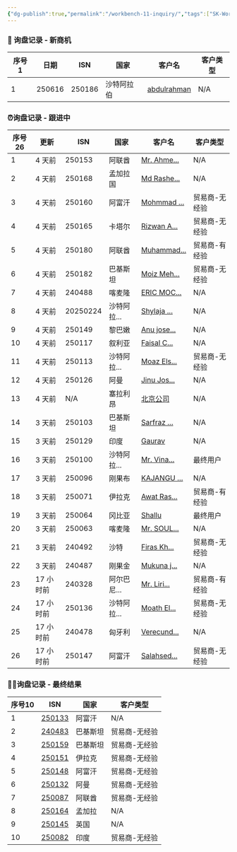 ```yaml
---
{"dg-publish":true,"permalink":"/workbench-11-inquiry/","tags":["SK-Workbench"]}
---
```


### 🎈 询盘记录 - 新商机
 <div><table class="dataview table-view-table"><thead class="table-view-thead"><tr class="table-view-tr-header"><th class="table-view-th"><span>序号</span><span class="dataview small-text">1</span></th><th class="table-view-th"><span>日期</span></th><th class="table-view-th"><span>ISN</span></th><th class="table-view-th"><span>国家</span></th><th class="table-view-th"><span>客户名</span></th><th class="table-view-th"><span>客户类型</span></th></tr></thead><tbody class="table-view-tbody"><tr><td>1</td><td><span>250616</span></td><td>250186</td><td><span>沙特阿拉伯</span></td><td><span><a data-tooltip-position="top" aria-label="Emails_from_Python/Quota-20250616-250186-沙特阿拉伯-abdulrahman.md" data-href="Emails_from_Python/Quota-20250616-250186-沙特阿拉伯-abdulrahman.md" href="Emails_from_Python/Quota-20250616-250186-沙特阿拉伯-abdulrahman.md" class="internal-link" target="_blank" rel="noopener nofollow">abdulrahman</a></span></td><td><span>N/A</span></td></tr></tbody></table></div>

### ⏰询盘记录 - 跟进中
<div><table class="dataview table-view-table"><thead class="table-view-thead"><tr class="table-view-tr-header"><th class="table-view-th"><span>序号</span><span class="dataview small-text">26</span></th><th class="table-view-th"><span>更新</span></th><th class="table-view-th"><span>ISN</span></th><th class="table-view-th"><span>国家</span></th><th class="table-view-th"><span>客户名</span></th><th class="table-view-th"><span>客户类型</span></th></tr></thead><tbody class="table-view-tbody"><tr><td>1</td><td><span>4 天前</span></td><td>250153</td><td><span>阿联酋</span></td><td><span><a data-tooltip-position="top" aria-label="Emails_from_Python/Quota-20250519-250153-阿联酋-Mr. Ahmed Tawfik.md" data-href="Emails_from_Python/Quota-20250519-250153-阿联酋-Mr. Ahmed Tawfik.md" href="Emails_from_Python/Quota-20250519-250153-阿联酋-Mr. Ahmed Tawfik.md" class="internal-link" target="_blank" rel="noopener nofollow">Mr. Ahme...</a></span></td><td><span>N/A</span></td></tr><tr><td>2</td><td><span>4 天前</span></td><td>250168</td><td><span>孟加拉国</span></td><td><span><a data-tooltip-position="top" aria-label="Emails_from_Python/Quota-20250529-250168-孟加拉国-Md Rashed BWT.md" data-href="Emails_from_Python/Quota-20250529-250168-孟加拉国-Md Rashed BWT.md" href="Emails_from_Python/Quota-20250529-250168-孟加拉国-Md Rashed BWT.md" class="internal-link" target="_blank" rel="noopener nofollow">Md Rashe...</a></span></td><td><span>N/A</span></td></tr><tr><td>3</td><td><span>4 天前</span></td><td>250160</td><td><span>阿富汗</span></td><td><span><a data-tooltip-position="top" aria-label="Emails_from_Python/Quota-20250521-250160-阿富汗-Mohmmad Seddiq.md" data-href="Emails_from_Python/Quota-20250521-250160-阿富汗-Mohmmad Seddiq.md" href="Emails_from_Python/Quota-20250521-250160-阿富汗-Mohmmad Seddiq.md" class="internal-link" target="_blank" rel="noopener nofollow">Mohmmad ...</a></span></td><td><span>贸易商-无经验</span></td></tr><tr><td>4</td><td><span>4 天前</span></td><td>250165</td><td><span>卡塔尔</span></td><td><span><a data-tooltip-position="top" aria-label="Emails_from_Python/Quota-20250527-250165-卡塔尔-Rizwan Ahmed Al Hamad.md" data-href="Emails_from_Python/Quota-20250527-250165-卡塔尔-Rizwan Ahmed Al Hamad.md" href="Emails_from_Python/Quota-20250527-250165-卡塔尔-Rizwan Ahmed Al Hamad.md" class="internal-link" target="_blank" rel="noopener nofollow">Rizwan A...</a></span></td><td><span>贸易商-无经验</span></td></tr><tr><td>5</td><td><span>4 天前</span></td><td>250180</td><td><span>阿联酋</span></td><td><span><a data-tooltip-position="top" aria-label="Emails_from_Python/Quota-20250605-250180-阿联酋-Muhammad Usman Ghani.md" data-href="Emails_from_Python/Quota-20250605-250180-阿联酋-Muhammad Usman Ghani.md" href="Emails_from_Python/Quota-20250605-250180-阿联酋-Muhammad Usman Ghani.md" class="internal-link" target="_blank" rel="noopener nofollow">Muhammad...</a></span></td><td><span>贸易商-有经验</span></td></tr><tr><td>6</td><td><span>4 天前</span></td><td>250182</td><td><span>巴基斯坦</span></td><td><span><a data-tooltip-position="top" aria-label="Emails_from_Python/Quota-20250606-250182-巴基斯坦-Moiz Mehtab.md" data-href="Emails_from_Python/Quota-20250606-250182-巴基斯坦-Moiz Mehtab.md" href="Emails_from_Python/Quota-20250606-250182-巴基斯坦-Moiz Mehtab.md" class="internal-link" target="_blank" rel="noopener nofollow">Moiz Meh...</a></span></td><td><span>贸易商-无经验</span></td></tr><tr><td>7</td><td><span>4 天前</span></td><td>240488</td><td><span>喀麦隆</span></td><td><span><a data-tooltip-position="top" aria-label="Emails_from_Python/Quota-20250123-240488-喀麦隆-ERIC MOCTO.md" data-href="Emails_from_Python/Quota-20250123-240488-喀麦隆-ERIC MOCTO.md" href="Emails_from_Python/Quota-20250123-240488-喀麦隆-ERIC MOCTO.md" class="internal-link" target="_blank" rel="noopener nofollow">ERIC MOC...</a></span></td><td><span>N/A</span></td></tr><tr><td>8</td><td><span>4 天前</span></td><td><span>20250224</span></td><td><span>沙特阿拉...</span></td><td><span><a data-tooltip-position="top" aria-label="Emails_from_Python/Quota-20250224-250038询盘 Inquiry for ATG Probes SK-SP300 with Customized Lengths.md" data-href="Emails_from_Python/Quota-20250224-250038询盘 Inquiry for ATG Probes SK-SP300 with Customized Lengths.md" href="Emails_from_Python/Quota-20250224-250038询盘 Inquiry for ATG Probes SK-SP300 with Customized Lengths.md" class="internal-link" target="_blank" rel="noopener nofollow">Shylaja ...</a></span></td><td><span>N/A</span></td></tr><tr><td>9</td><td><span>4 天前</span></td><td>250149</td><td><span>黎巴嫩</span></td><td><span><a data-tooltip-position="top" aria-label="Emails_from_Python/Quota-20250516-250149-黎巴嫩-Anu joseph.md" data-href="Emails_from_Python/Quota-20250516-250149-黎巴嫩-Anu joseph.md" href="Emails_from_Python/Quota-20250516-250149-黎巴嫩-Anu joseph.md" class="internal-link" target="_blank" rel="noopener nofollow">Anu jose...</a></span></td><td><span>N/A</span></td></tr><tr><td>10</td><td><span>4 天前</span></td><td>250117</td><td><span>叙利亚</span></td><td><span><a data-tooltip-position="top" aria-label="Emails_from_Python/Quota-20250414-250117-叙利亚-Faisal Chikh.md" data-href="Emails_from_Python/Quota-20250414-250117-叙利亚-Faisal Chikh.md" href="Emails_from_Python/Quota-20250414-250117-叙利亚-Faisal Chikh.md" class="internal-link" target="_blank" rel="noopener nofollow">Faisal C...</a></span></td><td><span>N/A</span></td></tr><tr><td>11</td><td><span>4 天前</span></td><td>250113</td><td><span>沙特阿拉...</span></td><td><span><a data-tooltip-position="top" aria-label="Emails_from_Python/Quota-20250408-250113-沙特阿拉伯-Moaz Elshazly.md" data-href="Emails_from_Python/Quota-20250408-250113-沙特阿拉伯-Moaz Elshazly.md" href="Emails_from_Python/Quota-20250408-250113-沙特阿拉伯-Moaz Elshazly.md" class="internal-link" target="_blank" rel="noopener nofollow">Moaz Els...</a></span></td><td><span>贸易商-无经验</span></td></tr><tr><td>12</td><td><span>4 天前</span></td><td>250126</td><td><span>阿曼</span></td><td><span><a data-tooltip-position="top" aria-label="Emails_from_Python/Quota-20250424-250126-阿曼-Jinu Joseph.md" data-href="Emails_from_Python/Quota-20250424-250126-阿曼-Jinu Joseph.md" href="Emails_from_Python/Quota-20250424-250126-阿曼-Jinu Joseph.md" class="internal-link" target="_blank" rel="noopener nofollow">Jinu Jos...</a></span></td><td><span>N/A</span></td></tr><tr><td>13</td><td><span>4 天前</span></td><td><span>N/A</span></td><td><span>塞拉利昂</span></td><td><span><a data-tooltip-position="top" aria-label="01 Sales/012 Quotation/Quota-2025-06-05-塞拉利昂-北京公司-20250605162152.md" data-href="01 Sales/012 Quotation/Quota-2025-06-05-塞拉利昂-北京公司-20250605162152.md" href="01 Sales/012 Quotation/Quota-2025-06-05-塞拉利昂-北京公司-20250605162152.md" class="internal-link" target="_blank" rel="noopener nofollow">北京公司</a></span></td><td><span>N/A</span></td></tr><tr><td>14</td><td><span>3 天前</span></td><td>250103</td><td><span>巴基斯坦</span></td><td><span><a data-tooltip-position="top" aria-label="Emails_from_Python/Quota-20250328-250103-巴基斯坦-Sarfraz Shafqat.md" data-href="Emails_from_Python/Quota-20250328-250103-巴基斯坦-Sarfraz Shafqat.md" href="Emails_from_Python/Quota-20250328-250103-巴基斯坦-Sarfraz Shafqat.md" class="internal-link" target="_blank" rel="noopener nofollow">Sarfraz ...</a></span></td><td><span>N/A</span></td></tr><tr><td>15</td><td><span>3 天前</span></td><td>250129</td><td><span>印度</span></td><td><span><a data-tooltip-position="top" aria-label="Emails_from_Python/Quota-20250427-250129-印度-Gaurav.md" data-href="Emails_from_Python/Quota-20250427-250129-印度-Gaurav.md" href="Emails_from_Python/Quota-20250427-250129-印度-Gaurav.md" class="internal-link" target="_blank" rel="noopener nofollow">Gaurav</a></span></td><td><span>N/A</span></td></tr><tr><td>16</td><td><span>3 天前</span></td><td>250100</td><td><span>沙特阿拉...</span></td><td><span><a data-tooltip-position="top" aria-label="Emails_from_Python/Quota-20250328-250100-沙特阿拉伯-Mr. Vinayakumar Puthen purakkal.md" data-href="Emails_from_Python/Quota-20250328-250100-沙特阿拉伯-Mr. Vinayakumar Puthen purakkal.md" href="Emails_from_Python/Quota-20250328-250100-沙特阿拉伯-Mr. Vinayakumar Puthen purakkal.md" class="internal-link" target="_blank" rel="noopener nofollow">Mr. Vina...</a></span></td><td><span>最终用户</span></td></tr><tr><td>17</td><td><span>3 天前</span></td><td>250096</td><td><span>刚果布</span></td><td><span><a data-tooltip-position="top" aria-label="Emails_from_Python/Quota-20250328-250096-刚果布-KAJANGU GONG'OBIGABA Asher.md" data-href="Emails_from_Python/Quota-20250328-250096-刚果布-KAJANGU GONG'OBIGABA Asher.md" href="Emails_from_Python/Quota-20250328-250096-刚果布-KAJANGU GONG'OBIGABA Asher.md" class="internal-link" target="_blank" rel="noopener nofollow">KAJANGU ...</a></span></td><td><span>N/A</span></td></tr><tr><td>18</td><td><span>3 天前</span></td><td>250071</td><td><span>伊拉克</span></td><td><span><a data-tooltip-position="top" aria-label="Emails_from_Python/Quota-20250225-250071-伊拉克-Awat Rasul.md" data-href="Emails_from_Python/Quota-20250225-250071-伊拉克-Awat Rasul.md" href="Emails_from_Python/Quota-20250225-250071-伊拉克-Awat Rasul.md" class="internal-link" target="_blank" rel="noopener nofollow">Awat Ras...</a></span></td><td><span>贸易商-有经验</span></td></tr><tr><td>19</td><td><span>3 天前</span></td><td>250064</td><td><span>冈比亚</span></td><td><span><a data-tooltip-position="top" aria-label="Emails_from_Python/Quota-20250220-250064-冈比亚-Shallu.md" data-href="Emails_from_Python/Quota-20250220-250064-冈比亚-Shallu.md" href="Emails_from_Python/Quota-20250220-250064-冈比亚-Shallu.md" class="internal-link" target="_blank" rel="noopener nofollow">Shallu</a></span></td><td><span>最终用户</span></td></tr><tr><td>20</td><td><span>3 天前</span></td><td>250063</td><td><span>喀麦隆</span></td><td><span><a data-tooltip-position="top" aria-label="Emails_from_Python/Quota-20250220-250063-喀麦隆-Mr. SOULEYMANOU bayero.md" data-href="Emails_from_Python/Quota-20250220-250063-喀麦隆-Mr. SOULEYMANOU bayero.md" href="Emails_from_Python/Quota-20250220-250063-喀麦隆-Mr. SOULEYMANOU bayero.md" class="internal-link" target="_blank" rel="noopener nofollow">Mr. SOUL...</a></span></td><td><span>N/A</span></td></tr><tr><td>21</td><td><span>3 天前</span></td><td>240492</td><td><span>沙特</span></td><td><span><a data-tooltip-position="top" aria-label="Emails_from_Python/Quota-20250131-240492-沙特-Firas Khalid.md" data-href="Emails_from_Python/Quota-20250131-240492-沙特-Firas Khalid.md" href="Emails_from_Python/Quota-20250131-240492-沙特-Firas Khalid.md" class="internal-link" target="_blank" rel="noopener nofollow">Firas Kh...</a></span></td><td><span>贸易商-无经验</span></td></tr><tr><td>22</td><td><span>3 天前</span></td><td>240487</td><td><span>刚果金</span></td><td><span><a data-tooltip-position="top" aria-label="Emails_from_Python/Quota-20250123-240487-刚果金-Mukuna jarod.md" data-href="Emails_from_Python/Quota-20250123-240487-刚果金-Mukuna jarod.md" href="Emails_from_Python/Quota-20250123-240487-刚果金-Mukuna jarod.md" class="internal-link" target="_blank" rel="noopener nofollow">Mukuna j...</a></span></td><td><span>N/A</span></td></tr><tr><td>23</td><td><span>17 小时前</span></td><td>240328</td><td><span>阿尔巴尼...</span></td><td><span><a data-tooltip-position="top" aria-label="Emails_from_Python/Quota-20240909-240328-阿尔巴尼亚-Mr. Liridon Zeneli.md" data-href="Emails_from_Python/Quota-20240909-240328-阿尔巴尼亚-Mr. Liridon Zeneli.md" href="Emails_from_Python/Quota-20240909-240328-阿尔巴尼亚-Mr. Liridon Zeneli.md" class="internal-link" target="_blank" rel="noopener nofollow">Mr. Liri...</a></span></td><td><span>贸易商-有经验</span></td></tr><tr><td>24</td><td><span>17 小时前</span></td><td>250136</td><td><span>沙特阿拉...</span></td><td><span><a data-tooltip-position="top" aria-label="Emails_from_Python/Quota-20250506-250136-沙特阿拉伯-Moath Elshazly.md" data-href="Emails_from_Python/Quota-20250506-250136-沙特阿拉伯-Moath Elshazly.md" href="Emails_from_Python/Quota-20250506-250136-沙特阿拉伯-Moath Elshazly.md" class="internal-link" target="_blank" rel="noopener nofollow">Moath El...</a></span></td><td><span>贸易商-无经验</span></td></tr><tr><td>25</td><td><span>17 小时前</span></td><td>240478</td><td><span>匈牙利</span></td><td><span><a data-tooltip-position="top" aria-label="Emails_from_Python/Quota-20250113-240478-匈牙利-Verecundus Ltd..md" data-href="Emails_from_Python/Quota-20250113-240478-匈牙利-Verecundus Ltd..md" href="Emails_from_Python/Quota-20250113-240478-匈牙利-Verecundus Ltd..md" class="internal-link" target="_blank" rel="noopener nofollow">Verecund...</a></span></td><td><span>N/A</span></td></tr><tr><td>26</td><td><span>17 小时前</span></td><td>250147</td><td><span>阿富汗</span></td><td><span><a data-tooltip-position="top" aria-label="Emails_from_Python/Quota-20250515-250147-阿富汗-Salahsediqi.md" data-href="Emails_from_Python/Quota-20250515-250147-阿富汗-Salahsediqi.md" href="Emails_from_Python/Quota-20250515-250147-阿富汗-Salahsediqi.md" class="internal-link" target="_blank" rel="noopener nofollow">Salahsed...</a></span></td><td><span>贸易商-无经验</span></td></tr></tbody></table></div>


### 🕵️‍♂️询盘记录 - 最终结果
<div><table class="dataview table-view-table"><thead class="table-view-thead"><tr class="table-view-tr-header"><th class="table-view-th"><span>序号</span><span class="dataview small-text">10</span></th><th class="table-view-th"><span>ISN</span></th><th class="table-view-th"><span>国家</span></th><th class="table-view-th"><span>客户类型</span></th></tr></thead><tbody class="table-view-tbody"><tr><td>1</td><td><span><a data-tooltip-position="top" aria-label="Emails_from_Python/Quota-20250430-250133-阿富汗-Salahsediqi.md" data-href="Emails_from_Python/Quota-20250430-250133-阿富汗-Salahsediqi.md" href="Emails_from_Python/Quota-20250430-250133-阿富汗-Salahsediqi.md" class="internal-link" target="_blank" rel="noopener nofollow">250133</a></span></td><td><span>阿富汗</span></td><td><span>N/A</span></td></tr><tr><td>2</td><td><span><a data-tooltip-position="top" aria-label="Emails_from_Python/Quota-20250117-240483-巴基斯坦-Miss Mohammad Atif.md" data-href="Emails_from_Python/Quota-20250117-240483-巴基斯坦-Miss Mohammad Atif.md" href="Emails_from_Python/Quota-20250117-240483-巴基斯坦-Miss Mohammad Atif.md" class="internal-link" target="_blank" rel="noopener nofollow">240483</a></span></td><td><span>巴基斯坦</span></td><td><span>贸易商-无经验</span></td></tr><tr><td>3</td><td><span><a data-tooltip-position="top" aria-label="Emails_from_Python/Quota-20250521-250159-巴基斯坦-Fahad Kamal.md" data-href="Emails_from_Python/Quota-20250521-250159-巴基斯坦-Fahad Kamal.md" href="Emails_from_Python/Quota-20250521-250159-巴基斯坦-Fahad Kamal.md" class="internal-link" target="_blank" rel="noopener nofollow">250159</a></span></td><td><span>巴基斯坦</span></td><td><span>贸易商-无经验</span></td></tr><tr><td>4</td><td><span><a data-tooltip-position="top" aria-label="Emails_from_Python/Quota-20250519-250151-伊拉克-Alan Hakeem.md" data-href="Emails_from_Python/Quota-20250519-250151-伊拉克-Alan Hakeem.md" href="Emails_from_Python/Quota-20250519-250151-伊拉克-Alan Hakeem.md" class="internal-link" target="_blank" rel="noopener nofollow">250151</a></span></td><td><span>伊拉克</span></td><td><span>贸易商-无经验</span></td></tr><tr><td>5</td><td><span><a data-tooltip-position="top" aria-label="Emails_from_Python/Quota-20250515-250148-阿富汗-吴迪.md" data-href="Emails_from_Python/Quota-20250515-250148-阿富汗-吴迪.md" href="Emails_from_Python/Quota-20250515-250148-阿富汗-吴迪.md" class="internal-link" target="_blank" rel="noopener nofollow">250148</a></span></td><td><span>阿富汗</span></td><td><span>贸易商-无经验</span></td></tr><tr><td>6</td><td><span><a data-tooltip-position="top" aria-label="Emails_from_Python/Quota-20250430-250132-阿曼-Mr. Akbar Karimi.md" data-href="Emails_from_Python/Quota-20250430-250132-阿曼-Mr. Akbar Karimi.md" href="Emails_from_Python/Quota-20250430-250132-阿曼-Mr. Akbar Karimi.md" class="internal-link" target="_blank" rel="noopener nofollow">250132</a></span></td><td><span>阿曼</span></td><td><span>贸易商-无经验</span></td></tr><tr><td>7</td><td><span><a data-tooltip-position="top" aria-label="Emails_from_Python/Quota-20250314-250087-阿联酋-Mohamed Ginawi.md" data-href="Emails_from_Python/Quota-20250314-250087-阿联酋-Mohamed Ginawi.md" href="Emails_from_Python/Quota-20250314-250087-阿联酋-Mohamed Ginawi.md" class="internal-link" target="_blank" rel="noopener nofollow">250087</a></span></td><td><span>阿联酋</span></td><td><span>贸易商-无经验</span></td></tr><tr><td>8</td><td><span><a data-tooltip-position="top" aria-label="Emails_from_Python/Quota-20250526-250164-孟加拉-Abul Bashar.md" data-href="Emails_from_Python/Quota-20250526-250164-孟加拉-Abul Bashar.md" href="Emails_from_Python/Quota-20250526-250164-孟加拉-Abul Bashar.md" class="internal-link" target="_blank" rel="noopener nofollow">250164</a></span></td><td><span>孟加拉</span></td><td><span>N/A</span></td></tr><tr><td>9</td><td><span><a data-tooltip-position="top" aria-label="Emails_from_Python/Quota-20250514-250145-英国-John Agu Wogor.md" data-href="Emails_from_Python/Quota-20250514-250145-英国-John Agu Wogor.md" href="Emails_from_Python/Quota-20250514-250145-英国-John Agu Wogor.md" class="internal-link" target="_blank" rel="noopener nofollow">250145</a></span></td><td><span>英国</span></td><td><span>N/A</span></td></tr><tr><td>10</td><td><span><a data-tooltip-position="top" aria-label="Emails_from_Python/Quota-20250311-250082-印度-Hiren Shah.md" data-href="Emails_from_Python/Quota-20250311-250082-印度-Hiren Shah.md" href="Emails_from_Python/Quota-20250311-250082-印度-Hiren Shah.md" class="internal-link" target="_blank" rel="noopener nofollow">250082</a></span></td><td><span>印度</span></td><td><span>贸易商-无经验</span></td></tr></tbody></table></div>

  


